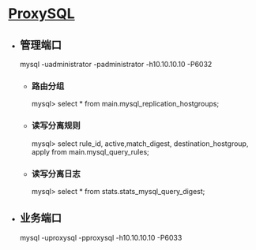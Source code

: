# [ProxySQL](https://github.com/malongshuai/proxysql/wiki)


- ## 管理端口

	mysql -uadministrator -padministrator -h10.10.10.10 -P6032

	- ### 路由分组

		mysql> select * from main.mysql_replication_hostgroups;

	- ### 读写分离规则

		mysql> select rule_id, active,match_digest, destination_hostgroup, apply from main.mysql_query_rules;

	- ### 读写分离日志

		mysql> select * from stats.stats_mysql_query_digest;

- ## 业务端口

	mysql -uproxysql -pproxysql -h10.10.10.10 -P6033